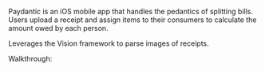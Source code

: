Paydantic is an iOS mobile app that handles the pedantics of splitting bills. Users upload a receipt and assign items to their consumers to calculate the amount owed by each person.

Leverages the Vision framework to parse images of receipts.

Walkthrough:
